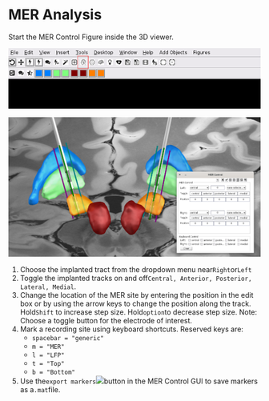 # MER Analysis

Start the MER Control Figure inside the 3D viewer.

![](../../.gitbook/assets/3DViewerMERMenu.png)

![](../../.gitbook/assets/3DViewerMERControl.png)

1. Choose the implanted tract from the dropdown menu near`Right`or`Left`
2. Toggle the implanted tracks on and off`Central, Anterior, Posterior, Lateral, Medial`.
3. Change the location of the MER site by entering the position in the edit box or by using the arrow keys to change the position along the track. Hold`Shift` to increase step size. Hold`option`to decrease step size. Note: Choose a toggle button for the electrode of interest.
4. Mark a recording site using keyboard shortcuts. Reserved keys are:
   * `spacebar = "generic"`
   * `m = "MER"`
   * `l = "LFP"`
   * `t = "Top"`
   * `b = "Bottom"`
5. Use the`export markers`[![](https://github.com/netstim/leaddbs/raw/master/icons/export.png)](https://github.com/netstim/leaddbs/blob/master/icons/export.png)button in the MER Control GUI to save markers as a`.mat`file.
